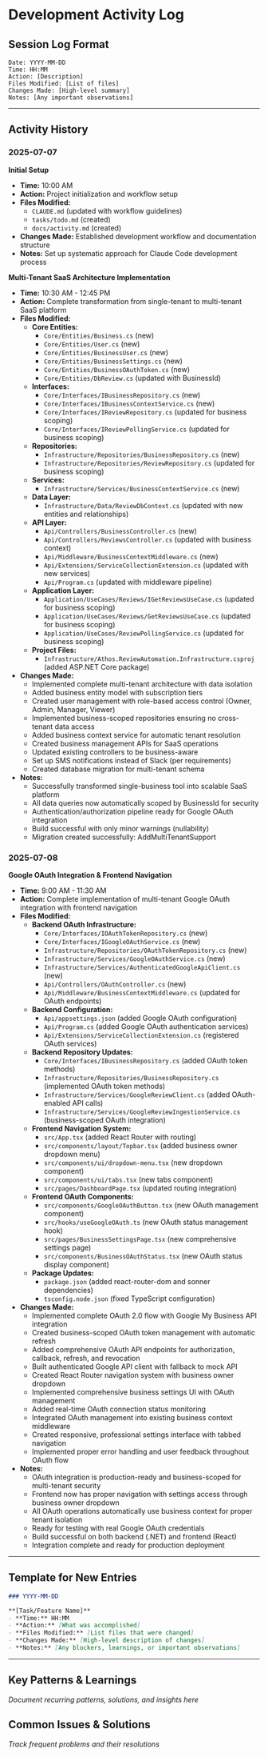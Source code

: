 # Development Activity Log

## Session Log Format
```
Date: YYYY-MM-DD
Time: HH:MM
Action: [Description]
Files Modified: [List of files]
Changes Made: [High-level summary]
Notes: [Any important observations]
```

---

## Activity History

### 2025-07-07

**Initial Setup**
- **Time:** 10:00 AM
- **Action:** Project initialization and workflow setup
- **Files Modified:** 
  - `CLAUDE.md` (updated with workflow guidelines)
  - `tasks/todo.md` (created)
  - `docs/activity.md` (created)
- **Changes Made:** Established development workflow and documentation structure
- **Notes:** Set up systematic approach for Claude Code development process

**Multi-Tenant SaaS Architecture Implementation**
- **Time:** 10:30 AM - 12:45 PM
- **Action:** Complete transformation from single-tenant to multi-tenant SaaS platform
- **Files Modified:**
  - **Core Entities:**
    - `Core/Entities/Business.cs` (new)
    - `Core/Entities/User.cs` (new)
    - `Core/Entities/BusinessUser.cs` (new)
    - `Core/Entities/BusinessSettings.cs` (new)
    - `Core/Entities/BusinessOAuthToken.cs` (new)
    - `Core/Entities/DbReview.cs` (updated with BusinessId)
  - **Interfaces:**
    - `Core/Interfaces/IBusinessRepository.cs` (new)
    - `Core/Interfaces/IBusinessContextService.cs` (new)
    - `Core/Interfaces/IReviewRepository.cs` (updated for business scoping)
    - `Core/Interfaces/IReviewPollingService.cs` (updated for business scoping)
  - **Repositories:**
    - `Infrastructure/Repositories/BusinessRepository.cs` (new)
    - `Infrastructure/Repositories/ReviewRepository.cs` (updated for business scoping)
  - **Services:**
    - `Infrastructure/Services/BusinessContextService.cs` (new)
  - **Data Layer:**
    - `Infrastructure/Data/ReviewDbContext.cs` (updated with new entities and relationships)
  - **API Layer:**
    - `Api/Controllers/BusinessController.cs` (new)
    - `Api/Controllers/ReviewsController.cs` (updated with business context)
    - `Api/Middleware/BusinessContextMiddleware.cs` (new)
    - `Api/Extensions/ServiceCollectionExtension.cs` (updated with new services)
    - `Api/Program.cs` (updated with middleware pipeline)
  - **Application Layer:**
    - `Application/UseCases/Reviews/IGetReviewsUseCase.cs` (updated for business scoping)
    - `Application/UseCases/Reviews/GetReviewsUseCase.cs` (updated for business scoping)
    - `Application/UseCases/ReviewPollingService.cs` (updated for business scoping)
  - **Project Files:**
    - `Infrastructure/Athos.ReviewAutomation.Infrastructure.csproj` (added ASP.NET Core package)
- **Changes Made:**
  - Implemented complete multi-tenant architecture with data isolation
  - Added business entity model with subscription tiers
  - Created user management with role-based access control (Owner, Admin, Manager, Viewer)
  - Implemented business-scoped repositories ensuring no cross-tenant data access
  - Added business context service for automatic tenant resolution
  - Created business management APIs for SaaS operations
  - Updated existing controllers to be business-aware
  - Set up SMS notifications instead of Slack (per requirements)
  - Created database migration for multi-tenant schema
- **Notes:** 
  - Successfully transformed single-business tool into scalable SaaS platform
  - All data queries now automatically scoped by BusinessId for security
  - Authentication/authorization pipeline ready for Google OAuth integration
  - Build successful with only minor warnings (nullability)
  - Migration created successfully: AddMultiTenantSupport

### 2025-07-08

**Google OAuth Integration & Frontend Navigation**
- **Time:** 9:00 AM - 11:30 AM
- **Action:** Complete implementation of multi-tenant Google OAuth integration with frontend navigation
- **Files Modified:**
  - **Backend OAuth Infrastructure:**
    - `Core/Interfaces/IOAuthTokenRepository.cs` (new)
    - `Core/Interfaces/IGoogleOAuthService.cs` (new)
    - `Infrastructure/Repositories/OAuthTokenRepository.cs` (new)
    - `Infrastructure/Services/GoogleOAuthService.cs` (new)
    - `Infrastructure/Services/AuthenticatedGoogleApiClient.cs` (new)
    - `Api/Controllers/OAuthController.cs` (new)
    - `Api/Middleware/BusinessContextMiddleware.cs` (updated for OAuth endpoints)
  - **Backend Configuration:**
    - `Api/appsettings.json` (added Google OAuth configuration)
    - `Api/Program.cs` (added Google OAuth authentication services)
    - `Api/Extensions/ServiceCollectionExtension.cs` (registered OAuth services)
  - **Backend Repository Updates:**
    - `Core/Interfaces/IBusinessRepository.cs` (added OAuth token methods)
    - `Infrastructure/Repositories/BusinessRepository.cs` (implemented OAuth token methods)
    - `Infrastructure/Services/GoogleReviewClient.cs` (added OAuth-enabled API calls)
    - `Infrastructure/Services/GoogleReviewIngestionService.cs` (business-scoped OAuth integration)
  - **Frontend Navigation System:**
    - `src/App.tsx` (added React Router with routing)
    - `src/components/layout/Topbar.tsx` (added business owner dropdown menu)
    - `src/components/ui/dropdown-menu.tsx` (new dropdown component)
    - `src/components/ui/tabs.tsx` (new tabs component)
    - `src/pages/DashboardPage.tsx` (updated routing integration)
  - **Frontend OAuth Components:**
    - `src/components/GoogleOAuthButton.tsx` (new OAuth management component)
    - `src/hooks/useGoogleOAuth.ts` (new OAuth status management hook)
    - `src/pages/BusinessSettingsPage.tsx` (new comprehensive settings page)
    - `src/components/BusinessOAuthStatus.tsx` (new OAuth status display component)
  - **Package Updates:**
    - `package.json` (added react-router-dom and sonner dependencies)
    - `tsconfig.node.json` (fixed TypeScript configuration)
- **Changes Made:**
  - Implemented complete OAuth 2.0 flow with Google My Business API integration
  - Created business-scoped OAuth token management with automatic refresh
  - Added comprehensive OAuth API endpoints for authorization, callback, refresh, and revocation
  - Built authenticated Google API client with fallback to mock API
  - Created React Router navigation system with business owner dropdown
  - Implemented comprehensive business settings UI with OAuth management
  - Added real-time OAuth connection status monitoring
  - Integrated OAuth management into existing business context middleware
  - Created responsive, professional settings interface with tabbed navigation
  - Implemented proper error handling and user feedback throughout OAuth flow
- **Notes:**
  - OAuth integration is production-ready and business-scoped for multi-tenant security
  - Frontend now has proper navigation with settings access through business owner dropdown
  - All OAuth operations automatically use business context for proper tenant isolation
  - Ready for testing with real Google OAuth credentials
  - Build successful on both backend (.NET) and frontend (React)
  - Integration complete and ready for production deployment

---

## Template for New Entries

```markdown
### YYYY-MM-DD

**[Task/Feature Name]**
- **Time:** HH:MM
- **Action:** [What was accomplished]
- **Files Modified:** [List files that were changed]
- **Changes Made:** [High-level description of changes]
- **Notes:** [Any blockers, learnings, or important observations]
```

---

## Key Patterns & Learnings
*Document recurring patterns, solutions, and insights here*

## Common Issues & Solutions
*Track frequent problems and their resolutions*